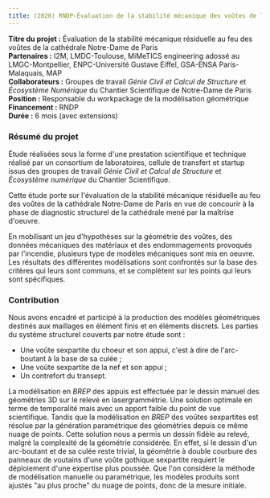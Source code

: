 ```yaml
---
title: (2020) RNDP-Évaluation de la stabilité mécanique des voûtes de la cathédrale Notre-Dame de Paris
---
```


**Titre du projet :** Évaluation de la stabilité mécanique résiduelle au feu des 
voûtes de la cathédrale Notre-Dame de Paris  
**Partenaires :** I2M, LMDC-Toulouse, MiMeTICS engineering adossé au LMGC-Montpellier, ENPC-Université Gustave Eiffel, GSA-ENSA Paris-Malaquais, MAP\
**Collaborateurs :** Groupes de travail *Génie Civil et Calcul de Structure* et *Écosystème Numérique* du Chantier Scientifique de Notre-Dame de Paris\
**Position :** Responsable du workpackage de la modélisation géométrique 
**Financement :** RNDP\
**Durée :** 6 mois (avec extensions)


### Résumé du projet
Étude réalisées sous la forme d'une prestation scientifique et technique réalisé par un consortium de laboratoires, cellule de transfert et startup issus des groupes de travail *Génie Civil et Calcul de Structure* et *Écosystème numérique* du Chantier Scientifique.

Cette étude porte sur l'évaluation de la stabilité mécanique résiduelle au feu des voûtes de la cathédrale Notre-Dame de Paris en vue de concourir à la phase de diagnostic structurel de la cathédrale mené par la maîtrise d'oeuvre.

En mobilisant un jeu d'hypothèses sur la géométrie des voûtes, des données mécaniques des matériaux et des endommagements provoqués par l'incendie, plusieurs type de modèles mécaniques sont mis en oeuvre. Les résultats des différentes modélisations sont confrontés sur la base des critères qui leurs sont communs, et se complètent sur les points qui leurs sont spécifiques.

### Contribution
Nous avons encadré et participé à la production des modèles géométriques destinés aux maillages en élément finis et en éléments discrets. Les parties du système structurel couverts par notre étude sont :

+ Une voûte sexpartite du choeur et son appui, c'est à dire de l'arc-boutant à la base de sa culée ;
+ Une voûte sexpartite de la nef et son appui ;
+ Un contrefort du transept.

La modélisation en *BREP* des appuis est effectuée par le dessin manuel des géométries 3D sur le relevé en lasergrammétrie. Une solution optimale en terme de temporalité mais avec un apport faible du point de vue scientifique. Tandis que la modélisation en *BREP* des voûtes sexpartites est résolue par la génération paramétrique des géométries depuis ce même nuage de points. Cette solution nous a permis un dessin fidèle au relevé, malgré la complexité de la géométrie considérée. En effet, si le dessin d'un arc-boutant et de sa culée reste trivial, la géométrie à double courbure des panneaux de voutains d'une voûte gothique sexpartite requiert le déploiement d'une expertise plus poussée. Que l'on considère la méthode de modélisation manuelle ou paramétrique, les modèles produits sont ajustés "au plus proche" du nuage de points, donc de la mesure initiale.